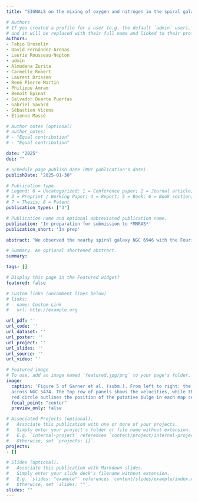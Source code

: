 ```yaml
---
title: "SIGNALS on the mixing of oxygen and nitrogen in the spiral galaxy NGC 6946"

# Authors
# If you created a profile for a user (e.g. the default `admin` user), write the username (folder name) here 
# and it will be replaced with their full name and linked to their profile.
authors:
- Fabio Bresolin
- David Fernández-Arenas
- Laurie Rousseau-Nepton
- admin
- Almudena Zurita
- Carmelle Robert
- Laurent Drissen
- René Pierre Martin
- Philippe Amram
- Benoît Epinat
- Salvador Duarte Puertas
- Gabriel Savard
- Sébastien Vicens
- Étienne Massé

# Author notes (optional)
# author_notes:
# - "Equal contribution"
# - "Equal contribution"

date: "2025"
doi: ""

# Schedule page publish date (NOT publication's date).
publishDate: "2025-01-30"

# Publication type.
# Legend: 0 = Uncategorized; 1 = Conference paper; 2 = Journal article;
# 3 = Preprint / Working Paper; 4 = Report; 5 = Book; 6 = Book section;
# 7 = Thesis; 8 = Patent
publication_types: ["3"]

# Publication name and optional abbreviated publication name.
publication: 'In preparation for submission to *MNRAS*'
publication_short: 'In prep'

abstract: "We observed the nearby spiral galaxy NGC 6946 with the Fourier transform spectrometer SITELLE, covering the full extent of its optical disc, as part of the SIGNALS survey. Taking advantage of the blue sensitivity of our setup we measure the oxygen and nitrogen abundances of a large sample of HII regions, and focus our analysis on the abundance fluctuations about the radial gradients. We detect an azimuthal variation across the width of the main, NE spiral arm for both elements, with an amplitude of ~0.1 dex, and disucss this result within the context of the radial gas flows along spiral arms predicted by galaxy simulations. We examine the 2D distribution of the O/H and N/H abundance ratios across the galaxy disc by deriving the two-point correlation, finding that the correlation scales of the two elements, which depend on their injection into the ISM and subsequent mixing, are comparable, despite the different nucleosynthetic origin."

# Summary. An optional shortened abstract.
summary: 

tags: []

# Display this page in the Featured widget?
featured: false

# Custom links (uncomment lines below)
# links:
# - name: Custom Link
#   url: http://example.org

url_pdf: ''
url_code: ''
url_dataset: ''
url_poster: ''
url_project: ''
url_slides: ''
url_source: ''
url_video: ''

# Featured image
# To use, add an image named `featured.jpg/png` to your page's folder. 
image:
  caption: 'Figure 5 of Garner et al. (subm.). From left to right: the stellar velocities, gas velocities, and velocity differences
  across NGC 5474. The top row of panels shows the velocities, while the bottom row shows their associated uncertainties. The 20 arcsec
  red circle outlines the position of the putative bulge in each map centered at the origin. North is up and east is to the left.'
  focal_point: "center"
  preview_only: false

# Associated Projects (optional).
#   Associate this publication with one or more of your projects.
#   Simply enter your project's folder or file name without extension.
#   E.g. `internal-project` references `content/project/internal-project/index.md`.
#   Otherwise, set `projects: []`.
projects: 
- []

# Slides (optional).
#   Associate this publication with Markdown slides.
#   Simply enter your slide deck's filename without extension.
#   E.g. `slides: "example"` references `content/slides/example/index.md`.
#   Otherwise, set `slides: ""`.
slides: ""
---
```


<!-- {{% callout note %}}
Click the *Cite* button above to demo the feature to enable visitors to import publication metadata into their reference management software.
{{% /callout %}}

{{% callout note %}}
Create your slides in Markdown - click the *Slides* button to check out the example.
{{% /callout %}}

Supplementary notes can be added here, including [code, math, and images](https://wowchemy.com/docs/writing-markdown-latex/). -->
